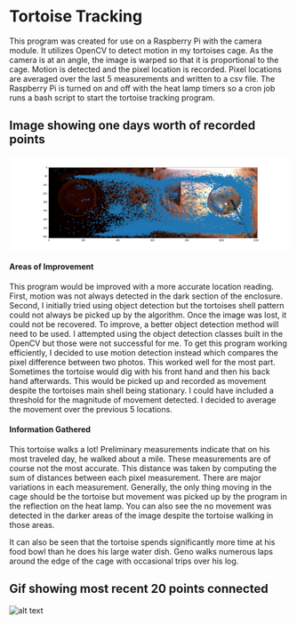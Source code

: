 # Tortoise Tracking

This program was created for use on a Raspberry Pi with the camera module. It utilizes OpenCV to detect motion in my tortoises cage. As the camera is at an angle, the image is warped so that it is proportional to the cage. Motion is detected and the pixel location is recorded. Pixel locations are averaged over the last 5 measurements and written to a csv file. The Raspberry Pi is turned on and off with the heat lamp timers so a cron job runs a bash script to start the tortoise tracking program.

## Image showing one days worth of recorded points

![alt text](https://github.com/oh-en/Tracking-Tortoise/blob/master/20200920.png?raw=true)

#### Areas of Improvement

This program would be improved with a more accurate location reading. First, motion was not always detected in the dark section of the enclosure. Second, I initially tried using object detection but the tortoises shell pattern could not always be picked up by the algorithm. Once the image was lost, it could not be recovered. To improve, a better object detection method will need to be used. I attempted using the object detection classes built in the OpenCV but those were not successful for me. To get this program working efficiently, I decided to use motion detection instead which compares the pixel difference between two photos. This worked well for the most part. Sometimes the tortoise would dig with his front hand and then his back hand afterwards. This would be picked up and recorded as movement despite the tortoises main shell being stationary. I could have included a threshold for the magnitude of movement detected. I decided to average the movement over the previous 5 locations.

#### Information Gathered

This tortoise walks a lot! Preliminary measurements indicate that on his most traveled day, he walked about a mile. These measurements are of course not the most accurate. This distance was taken by computing the sum of distances between each pixel measurement. There are major variations in each measurement. Generally, the only thing moving in the cage should be the tortoise but movement was picked up by the program in the reflection on the heat lamp. You can also see the no movement was detected in the darker areas of the image despite the tortoise walking in those areas.

It can also be seen that the tortoise spends significantly more time at his food bowl than he does his large water dish. Geno walks numerous laps around the edge of the cage with occasional trips over his log.

## Gif showing most recent 20 points connected

![alt text](https://github.com/oh-en/Tracking-Tortoise/blob/master/mygif.gif?raw=true)